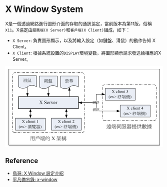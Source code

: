 # X Window System

X是一個透過網路進行圖形介面的存取的通訊協定，當前版本為第11版，俗稱`X11`。X協定由`服務端(X Server)`和`客戶端(X Client)`組成，如下：
- `X Server`: 負責圖形顯示，以及將輸入設定（如鍵盤、滑鼠）的動作告知 X Client。
- `X Client`: 根據系統設置的`DISPLAY`環境變數，將圖形顯示請求發送給相應的X Server。

![](images/x-window-system.png)

## Reference

- [鳥哥: X Window 設定介紹](https://linux.vbird.org/linux_basic/centos7/0590xwindow.php)
- [平凡備忘錄: x-window](http://blog.gitdns.org/2016/07/12/x-window/)
